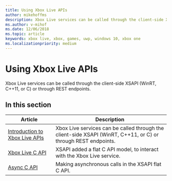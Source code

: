 ```yaml
---
title: Using Xbox Live APIs
author: mikehoffms
description: Xbox Live services can be called through the client-side XSAPI (WinRT, C++11, or C) or through REST endpoints.
ms.author: v-mihof
ms.date: 12/06/2018
ms.topic: article
keywords: xbox live, xbox, games, uwp, windows 10, xbox one
ms.localizationpriority: medium
---
```


# Using Xbox Live APIs

Xbox Live services can be called through the client-side XSAPI (WinRT, C++11, or C) or through REST endpoints.


## In this section

| Article | Description |
|---------|-------------|
| [Introduction to Xbox Live APIs](introduction-to-xbox-live-apis.md) | Xbox Live services can be called through the client-side XSAPI (WinRT, C++11, or C) or through REST endpoints. |
| [Xbox Live C API](xsapi-flat-c.md) | XSAPI added a flat C API model, to interact with the Xbox Live service. |
| [Async C API](flatc-async-patterns.md) | Making asynchronous calls in the XSAPI flat C API. |

